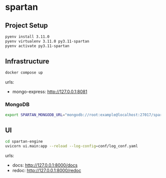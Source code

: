 # spartan

## Project Setup
```bash
pyenv install 3.11.0
pyenv virtualenv 3.11.0 py3.11-spartan
pyenv activate py3.11-spartan
```

## Infrastructure

```bash
docker compose up
```

urls:
- mongo-express: http://127.0.0.1:8081

### MongoDB
```bash
export SPARTAN_MONGODB_URL="mongodb://root:example@localhost:27017/spartan?authSource=admin"
```


## UI
```bash
cd spartan-engine
uvicorn ui.main:app --reload --log-config=conf/log_conf.yaml
```
urls:
- docs: http://127.0.0.1:8000/docs
- redoc: http://127.0.0.1:8000/redoc
